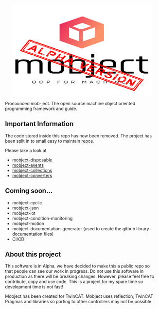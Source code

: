 <p align="center">
  <img width="460" height="300" src="https://github.com/Mobject-Dev-Team/.github/blob/333a6b1301a8724ff14cbb502dc730bbb1434b55/profile/mobject%20alpha%20logo.svg">
</p>
Pronounced mob-ject. The open source machine object oriented programming framework and guide.

## Important Information

The code stored inside this repo has now been removed. The project has been split in to small easy to maintain repos.

Please take a look at

- [mobject-disposable](https://mobject-dev-team.github.io/mobject-disposable/#/)
- [mobject-events](https://mobject-dev-team.github.io/mobject-events/#/)
- [mobject-collections](https://mobject-dev-team.github.io/mobject-collections/#/)
- [mobject-converters](https://mobject-dev-team.github.io/mobject-converters/#/)

## Coming soon...

- mobject-cyclic
- mobject-json
- mobject-iot
- mobject-condition-monitoring
- mobject-motion
- mobject-documentation-generator (used to create the github library documentation files)
- CI/CD

## About this project

This software is in Alpha. we have decided to make this a public repo so that people can see our work in progress. Do not use this software in production as there will be breaking changes. However, please feel free to contribute, copy and use code. This is a project for my spare time so development time is not fast!

Mobject has been created for TwinCAT. Mobject uses reflection, TwinCAT Pragmas and libraries so porting to other controllers may not be possible.
